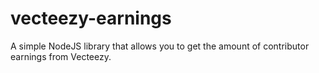 # vecteezy-earnings
A simple NodeJS library that allows you to get the amount of contributor earnings from Vecteezy.
